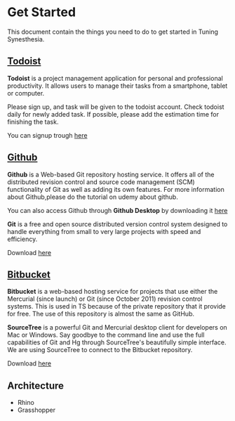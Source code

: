 # Get Started
This document contain the things you need to do to get started in Tuning Synesthesia.

## [Todoist](https://todoist.com)
**Todoist** is a project management application for personal and professional productivity. It allows users to manage their tasks from a smartphone, tablet or computer.

Please sign up, and task will be given to the todoist account. Check todoist daily for newly added task. If possible, please add the estimation time for finishing the task.

You can signup trough [here](https://todoist.com)

## [Github](https://github.com)
**Github** is a Web-based Git repository hosting service. It offers all of the distributed revision control and source code management (SCM) functionality of Git as well as adding its own features. For more information about Github,please do the tutorial on udemy about github.

You can also access Github through **Github Desktop** by downloading it [here](https://desktop.github.com/)

**Git** is a free and open source distributed version control system designed to handle everything from small to very large projects with speed and efficiency. 

Download [here](https://git-scm.com/)

## [Bitbucket](https://bitbucket.org/)
**Bitbucket** is a web-based hosting service for projects that use either the Mercurial (since launch) or Git (since October 2011) revision control systems. This is used in TS because of the private repository that it provide for free. The use of this repository is almost the same as GitHub.

**SourceTree** is a powerful Git and Mercurial desktop client for developers on Mac or Windows. Say goodbye to the command line and use the full capabilities of Git and Hg through SourceTree's beautifully simple interface. We are using SourceTree to connect to the Bitbucket repository. 

Download [here](https://www.sourcetreeapp.com/)

## Architecture

* Rhino
* Grasshopper
